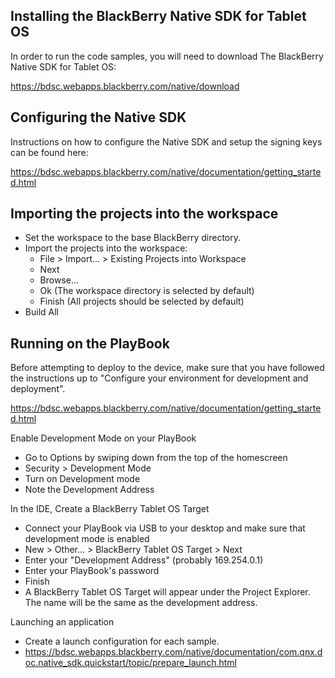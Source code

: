 ## Installing the BlackBerry Native SDK for Tablet OS

In order to run the code samples, you will need to download
The BlackBerry Native SDK for Tablet OS:

https://bdsc.webapps.blackberry.com/native/download


## Configuring the Native SDK

Instructions on how to configure the Native SDK and setup the signing keys can be found here:

https://bdsc.webapps.blackberry.com/native/documentation/getting_started.html


## Importing the projects into the workspace

 * Set the workspace to the base BlackBerry directory.
 * Import the projects into the workspace:
   * File > Import... > Existing Projects into Workspace
   * Next
   * Browse...
   * Ok (The workspace directory is selected by default)
   * Finish (All projects should be selected by default)
 * Build All


## Running on the PlayBook

Before attempting to deploy to the device, make sure that you have followed 
the instructions up to "Configure your environment for development and deployment".

https://bdsc.webapps.blackberry.com/native/documentation/getting_started.html

Enable Development Mode on your PlayBook
 * Go to Options by swiping down from the top of the homescreen
 * Security > Development Mode
 * Turn on Development mode
 * Note the Development Address

In the IDE, Create a BlackBerry Tablet OS Target
 * Connect your PlayBook via USB to your desktop and make sure that development mode is enabled
 * New > Other... > BlackBerry Tablet OS Target > Next
 * Enter your "Development Address" (probably 169.254.0.1)
 * Enter your PlayBook's password
 * Finish
 * A BlackBerry Tablet OS Target will appear under the Project Explorer. The name will be the same as the development address.

Launching an application
 * Create a launch configuration for each sample.
 * https://bdsc.webapps.blackberry.com/native/documentation/com.qnx.doc.native_sdk.quickstart/topic/prepare_launch.html
